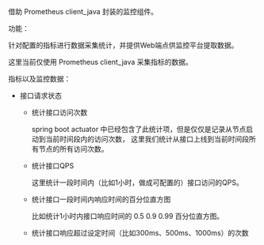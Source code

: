 借助 Prometheus client_java 封装的监控组件。

功能：

针对配置的指标进行数据采集统计，并提供Web端点供监控平台提取数据。

这里当前仅使用 Prometheus client_java 采集指标的数据。

指标以及监控数据：

+ 接口请求状态

  + 统计接口访问次数
    
    spring boot actuator 中已经包含了此统计项，但是仅仅是记录从节点启动到当前时间段内的访问次数，
    这里我们统计从接口上线到当前时间段所有节点的所有访问次数。
    
  + 统计接口QPS

    这里统计一段时间内（比如1小时，做成可配置的）接口访问的QPS。  

  + 统计接口一段时间内响应时间的百分位直方图

    比如统计1小时内接口响应时间的 0.5 0.9 0.99 百分位直方图。    

  + 统计接口响应超过设定时间（比如300ms、500ms、1000ms）的次数

    
